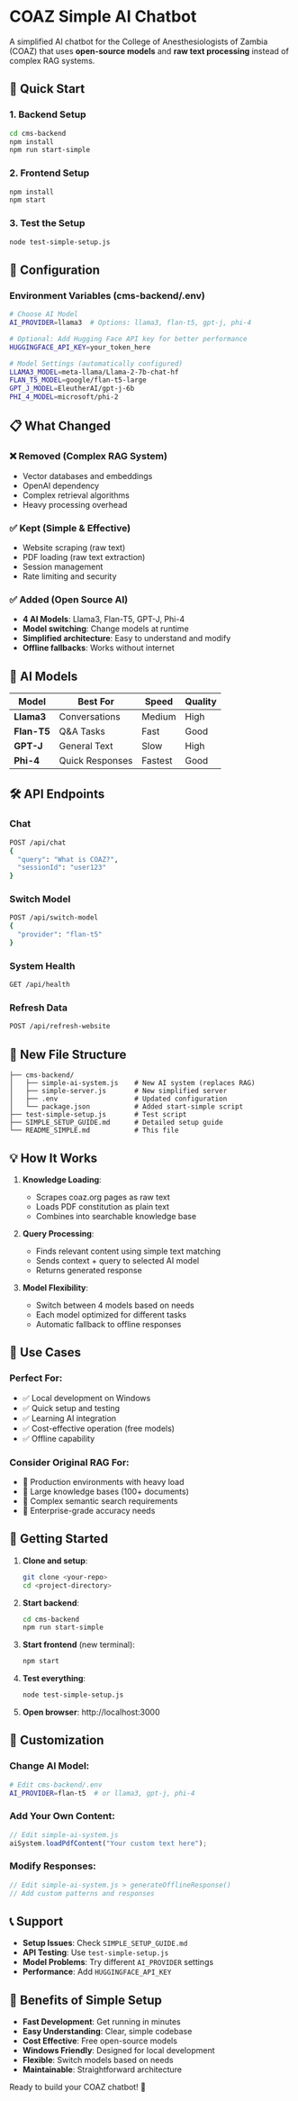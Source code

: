 # COAZ Simple AI Chatbot

A simplified AI chatbot for the College of Anesthesiologists of Zambia (COAZ) that uses **open-source models** and **raw text processing** instead of complex RAG systems.

## 🚀 Quick Start

### 1. Backend Setup
```bash
cd cms-backend
npm install
npm run start-simple
```

### 2. Frontend Setup
```bash
npm install  
npm start
```

### 3. Test the Setup
```bash
node test-simple-setup.js
```

## 🔧 Configuration

### Environment Variables (cms-backend/.env)
```bash
# Choose AI Model
AI_PROVIDER=llama3  # Options: llama3, flan-t5, gpt-j, phi-4

# Optional: Add Hugging Face API key for better performance
HUGGINGFACE_API_KEY=your_token_here

# Model Settings (automatically configured)
LLAMA3_MODEL=meta-llama/Llama-2-7b-chat-hf
FLAN_T5_MODEL=google/flan-t5-large
GPT_J_MODEL=EleutherAI/gpt-j-6b
PHI_4_MODEL=microsoft/phi-2
```

## 📋 What Changed

### ❌ Removed (Complex RAG System)
- Vector databases and embeddings
- OpenAI dependency
- Complex retrieval algorithms
- Heavy processing overhead

### ✅ Kept (Simple & Effective)
- Website scraping (raw text)
- PDF loading (raw text extraction)
- Session management
- Rate limiting and security

### ✅ Added (Open Source AI)
- **4 AI Models**: Llama3, Flan-T5, GPT-J, Phi-4
- **Model switching**: Change models at runtime
- **Simplified architecture**: Easy to understand and modify
- **Offline fallbacks**: Works without internet

## 🤖 AI Models

| Model | Best For | Speed | Quality |
|-------|----------|-------|---------|
| **Llama3** | Conversations | Medium | High |
| **Flan-T5** | Q&A Tasks | Fast | Good |
| **GPT-J** | General Text | Slow | High |
| **Phi-4** | Quick Responses | Fastest | Good |

## 🛠 API Endpoints

### Chat
```bash
POST /api/chat
{
  "query": "What is COAZ?",
  "sessionId": "user123"
}
```

### Switch Model
```bash
POST /api/switch-model
{
  "provider": "flan-t5"
}
```

### System Health
```bash
GET /api/health
```

### Refresh Data
```bash
POST /api/refresh-website
```

## 📁 New File Structure

```
├── cms-backend/
│   ├── simple-ai-system.js    # New AI system (replaces RAG)
│   ├── simple-server.js       # New simplified server
│   ├── .env                   # Updated configuration
│   └── package.json           # Added start-simple script
├── test-simple-setup.js       # Test script
├── SIMPLE_SETUP_GUIDE.md      # Detailed setup guide
└── README_SIMPLE.md           # This file
```

## 💡 How It Works

1. **Knowledge Loading**: 
   - Scrapes coaz.org pages as raw text
   - Loads PDF constitution as plain text
   - Combines into searchable knowledge base

2. **Query Processing**:
   - Finds relevant content using simple text matching
   - Sends context + query to selected AI model
   - Returns generated response

3. **Model Flexibility**:
   - Switch between 4 models based on needs
   - Each model optimized for different tasks
   - Automatic fallback to offline responses

## 🎯 Use Cases

### Perfect For:
- ✅ Local development on Windows
- ✅ Quick setup and testing
- ✅ Learning AI integration
- ✅ Cost-effective operation (free models)
- ✅ Offline capability

### Consider Original RAG For:
- 🔄 Production environments with heavy load
- 🔄 Large knowledge bases (100+ documents)
- 🔄 Complex semantic search requirements
- 🔄 Enterprise-grade accuracy needs

## 🚦 Getting Started

1. **Clone and setup**:
   ```bash
   git clone <your-repo>
   cd <project-directory>
   ```

2. **Start backend**:
   ```bash
   cd cms-backend
   npm run start-simple
   ```

3. **Start frontend** (new terminal):
   ```bash
   npm start
   ```

4. **Test everything**:
   ```bash
   node test-simple-setup.js
   ```

5. **Open browser**: http://localhost:3000

## 🔧 Customization

### Change AI Model:
```bash
# Edit cms-backend/.env
AI_PROVIDER=flan-t5  # or llama3, gpt-j, phi-4
```

### Add Your Own Content:
```javascript
// Edit simple-ai-system.js
aiSystem.loadPdfContent("Your custom text here");
```

### Modify Responses:
```javascript
// Edit simple-ai-system.js > generateOfflineResponse()
// Add custom patterns and responses
```

## 📞 Support

- **Setup Issues**: Check `SIMPLE_SETUP_GUIDE.md`
- **API Testing**: Use `test-simple-setup.js`
- **Model Problems**: Try different `AI_PROVIDER` settings
- **Performance**: Add `HUGGINGFACE_API_KEY`

## 🌟 Benefits of Simple Setup

- **Fast Development**: Get running in minutes
- **Easy Understanding**: Clear, simple codebase
- **Cost Effective**: Free open-source models
- **Windows Friendly**: Designed for local development
- **Flexible**: Switch models based on needs
- **Maintainable**: Straightforward architecture

Ready to build your COAZ chatbot! 🎉